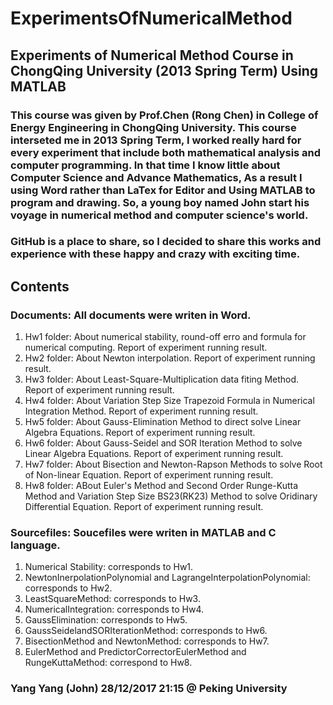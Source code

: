 # ExperimentsOfNumericalMethod
## Experiments of Numerical Method Course in ChongQing University (2013 Spring Term) Using MATLAB
### This course was given by Prof.Chen (Rong Chen) in College of Energy Engineering in ChongQing University. This course interseted me in 2013 Spring Term, I worked really hard for every experiment that include both mathematical analysis  and computer programming. In that time I know little about Computer Science and Advance Mathematics, As a result I using Word rather than LaTex for Editor and Using MATLAB to program and drawing. So, a young boy named John start his voyage in numerical method and computer science's world.
### GitHub is a place to share, so I decided to share this works and experience with these happy and crazy with exciting time.

## Contents
### Documents: All documents were writen in Word.
1. Hw1 folder: About numerical stability, round-off erro and formula for numerical computing. Report of experiment running result.
2. Hw2 folder: About Newton interpolation. Report of experiment running result.
3. Hw3 folder: About Least-Square-Multiplication data fiting Method. Report of experiment running result. 
4. Hw4 folder: About Variation Step Size Trapezoid Formula in  Numerical Integration Method. Report of experiment running result.
5. Hw5 folder: About Gauss-Elimination Method to direct solve Linear Algebra Equations. Report of experiment running result.
6. Hw6 folder: About Gauss-Seidel and SOR Iteration Method to solve Linear Algebra Equations. Report of experiment running result. 
7. Hw7 folder: About Bisection and Newton-Rapson Methods to solve Root of Non-linear Equation. Report of experiment running result.
8. Hw8 folder: ABout Euler's Method and Second Order Runge-Kutta Method and Variation Step Size BS23(RK23) Method to solve Oridinary Differential Equation. Report of experiment running result.

### Sourcefiles: Soucefiles were writen in MATLAB and C language.
1. Numerical Stability: corresponds to Hw1.
2. NewtonInerpolationPolynomial and LagrangeInterpolationPolynomial: corresponds to Hw2.
3. LeastSquareMethod: corresponds to Hw3.
4. NumericalIntegration: corresponds to Hw4.
5. GaussElimination: corresponds to Hw5.
6. GaussSeidelandSORIterationMethod: corresponds to Hw6.
7. BisectionMethod and NewtonMethod: corresponds to Hw7. 
8. EulerMethod and PredictorCorrectorEulerMethod and RungeKuttaMethod: correspond to Hw8.

### Yang Yang (John) 28/12/2017 21:15 @ Peking University
